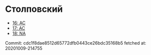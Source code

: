 # Столповский
- [16: AC](16.md)
- [17: AC](17.md)
- [18: NA](18.md)

Commit: cdc1f8dae8512d65772dfb0443ce26bdc35168b5
 fetched at: 20201009-214755
